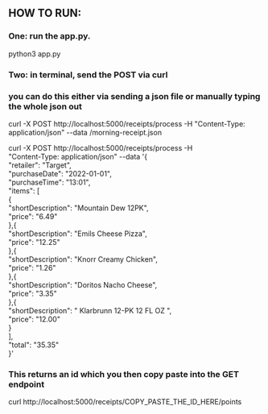 
## HOW TO RUN: 
### One: run the app.py. 
python3 app.py

### Two: in terminal, send the POST via curl

### you can do this either via sending a json file or manually typing the whole json out

curl -X POST http://localhost:5000/receipts/process -H "Content-Type: application/json" --data /morning-receipt.json


curl -X POST http://localhost:5000/receipts/process -H   
"Content-Type: application/json" --data '{  
  "retailer": "Target",  
  "purchaseDate": "2022-01-01",  
  "purchaseTime": "13:01",  
  "items": [  
    {  
      "shortDescription": "Mountain Dew 12PK",  
      "price": "6.49"  
    },{  
      "shortDescription": "Emils Cheese Pizza",  
      "price": "12.25"  
    },{  
      "shortDescription": "Knorr Creamy Chicken",  
      "price": "1.26"  
    },{  
      "shortDescription": "Doritos Nacho Cheese",  
      "price": "3.35"  
    },{  
      "shortDescription": "   Klarbrunn 12-PK 12 FL OZ  ",  
      "price": "12.00"  
    }  
  ],  
  "total": "35.35"  
}'  

### This returns an id which you then copy paste into the GET endpoint
curl http://localhost:5000/receipts/COPY_PASTE_THE_ID_HERE/points

